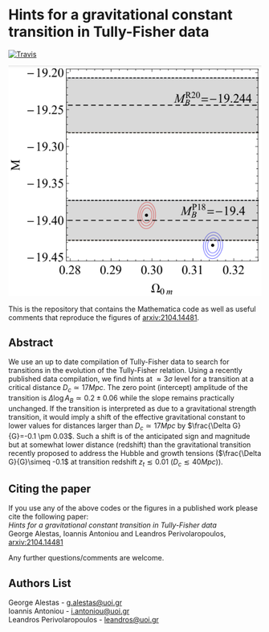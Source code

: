 # Hints for a gravitational constant transition in Tully-Fisher data

[![Travis](https://img.shields.io/badge/language-Mathematica-green.svg)]()

<p align="center">
<img src="preview.png" width="700" title="preview" />
</p>

This is the repository that contains the Mathematica code as well as useful comments that reproduce the figures of [arxiv:2104.14481](https://arxiv.org/abs/2104.14481).

## Abstract
We use an up to date compilation of Tully-Fisher data to search for transitions in the evolution of the Tully-Fisher relation. Using a recently published data compilation, we find hints at $\approx 3\sigma$ level for a transition at a critical distance $D_c \simeq 17 Mpc$. The zero point (intercept)  amplitude of the transition is $\Delta \log A_B \simeq 0.2 \pm 0.06$ while the slope remains practically unchanged. If the transition is interpreted as due to a gravitational strength transition, it would imply a shift of the effective gravitational constant to lower values for distances larger than $D_c\simeq 17 Mpc$ by $\frac{\Delta G}{G}=-0.1 \pm 0.03$. Such a shift is of the anticipated  sign and magnitude but at somewhat lower distance (redshift) than the gravitational transition recently proposed to address the Hubble and growth tensions ($\frac{\Delta G}{G}\simeq -0.1$ at transition redshift  $z_t\lesssim 0.01$ ($D_c\lesssim 40 Mpc$)).

## Citing the paper 
If you use any of the above codes or the figures in a published work please cite the following paper:
<br>*Hints for a gravitational constant transition in Tully-Fisher data*
<br>George Alestas, Ioannis Antoniou and Leandros Perivolaropoulos, [arxiv:2104.14481](https://arxiv.org/abs/2104.14481)

Any further questions/comments are welcome.


## Authors List
George Alestas - <g.alestas@uoi.gr>
<br>Ioannis Antoniou - <i.antoniou@uoi.gr>
<br>Leandros Perivolaropoulos - <leandros@uoi.gr>

